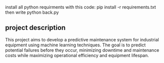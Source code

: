 install all python requirments with this code:
pip install -r requirements.txt
then write
python back.py
## project description
This project aims to develop a predictive maintenance system for industrial equipment using machine learning techniques. The goal is to predict potential failures before they occur, minimizing downtime and maintenance costs while maximizing operational efficiency and equipment lifespan.
